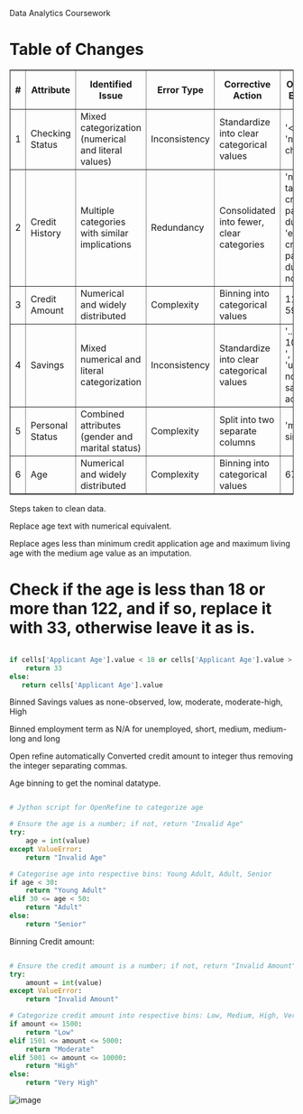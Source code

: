 Data Analytics Coursework

<h1> Table of Changes </h1>

<table border="1">
    <thead>
        <tr>
            <th>#</th>
            <th>Attribute</th>
            <th>Identified Issue</th>
            <th>Error Type</th>
            <th>Corrective Action</th>
            <th>Old Value Example</th>
            <th>New Value Example</th>
            <th>Jython Script Used?</th>
        </tr>
    </thead>
    <tbody>
        <tr>
            <td>1</td>
            <td>Checking Status</td>
            <td>Mixed categorization (numerical and literal values)</td>
            <td>Inconsistency</td>
            <td>Standardize into clear categorical values</td>
            <td>'&lt; 0 DM', 'no checking'</td>
            <td>'negative', 'none'</td>
            <td>Yes</td>
        </tr>
        <tr>
            <td>2</td>
            <td>Credit History</td>
            <td>Multiple categories with similar implications</td>
            <td>Redundancy</td>
            <td>Consolidated into fewer, clear categories</td>
            <td>'no credits taken/ all credits paid back duly', 'existing credits paid back duly till now'</td>
            <td>'paid', 'paid'</td>
            <td>Yes</td>
        </tr>
        <tr>
            <td>3</td>
            <td>Credit Amount</td>
            <td>Numerical and widely distributed</td>
            <td>Complexity</td>
            <td>Binning into categorical values</td>
            <td>1169, 5951</td>
            <td>'low', 'moderate'</td>
            <td>Yes</td>
        </tr>
        <tr>
            <td>4</td>
            <td>Savings</td>
            <td>Mixed numerical and literal categorization</td>
            <td>Inconsistency</td>
            <td>Standardize into clear categorical values</td>
            <td>'.. >= 1000 DM ', 'unknown/ no savings account'</td>
            <td>'high', 'none-found'</td>
            <td>Yes</td>
        </tr>
        <tr>
            <td>5</td>
            <td>Personal Status</td>
            <td>Combined attributes (gender and marital status)</td>
            <td>Complexity</td>
            <td>Split into two separate columns</td>
            <td>'male single'</td>
            <td>-</td>
            <td>Yes</td>
        </tr>
        <tr>
            <td>6</td>
            <td>Age</td>
            <td>Numerical and widely distributed</td>
            <td>Complexity</td>
            <td>Binning into categorical values</td>
            <td>67, 22</td>
            <td>'senior', 'young adult'</td>
            <td>Yes</td>
        </tr>
    </tbody>
</table>

Steps taken to clean data.

Replace age text with numerical equivalent. 

Replace ages less than minimum credit application age and maximum living age with the medium age value as an imputation.

# Check if the age is less than 18 or more than 122, and if so, replace it with 33, otherwise leave it as is.

```python

if cells['Applicant Age'].value < 18 or cells['Applicant Age'].value > 122:
    return 33
else:
   return cells['Applicant Age'].value

```

Binned Savings values as none-observed, low, moderate, moderate-high, High

Binned employment term as N/A for unemployed, short, medium, medium-long and long

Open refine automatically Converted credit amount to integer thus removing the integer separating commas.

Age binning to get the nominal datatype.


```python

# Jython script for OpenRefine to categorize age

# Ensure the age is a number; if not, return "Invalid Age"
try:
    age = int(value)
except ValueError:
    return "Invalid Age"

# Categorise age into respective bins: Young Adult, Adult, Senior
if age < 30:
    return "Young Adult"
elif 30 <= age < 50:
    return "Adult"
else:
    return "Senior"

```
 
Binning Credit amount: 

```python

# Ensure the credit amount is a number; if not, return "Invalid Amount"
try:
    amount = int(value)
except ValueError:
    return "Invalid Amount"

# Categorize credit amount into respective bins: Low, Medium, High, Very High
if amount <= 1500:
    return "Low"
elif 1501 <= amount <= 5000:
    return "Moderate"
elif 5001 <= amount <= 10000:
    return "High"
else:
    return "Very High"

```


![image](https://github.com/justinwylie033/Data-Analytics-Coursework/assets/121656622/b43d2832-fe90-43e5-9b93-b6cc124960e3)
